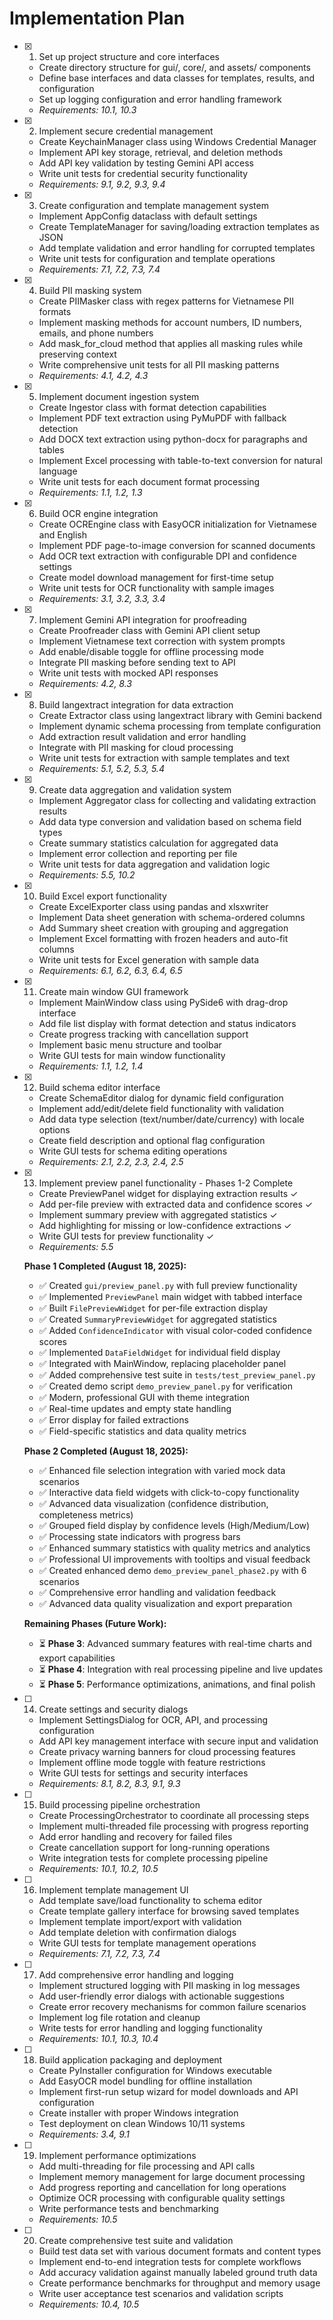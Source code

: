 # Implementation Plan

- [x] 1. Set up project structure and core interfaces
  - Create directory structure for gui/, core/, and assets/ components
  - Define base interfaces and data classes for templates, results, and configuration
  - Set up logging configuration and error handling framework
  - _Requirements: 10.1, 10.3_

- [x] 2. Implement secure credential management
  - Create KeychainManager class using Windows Credential Manager
  - Implement API key storage, retrieval, and deletion methods
  - Add API key validation by testing Gemini API access
  - Write unit tests for credential security functionality
  - _Requirements: 9.1, 9.2, 9.3, 9.4_

- [x] 3. Create configuration and template management system
  - Implement AppConfig dataclass with default settings
  - Create TemplateManager for saving/loading extraction templates as JSON
  - Add template validation and error handling for corrupted templates
  - Write unit tests for configuration and template operations
  - _Requirements: 7.1, 7.2, 7.3, 7.4_

- [x] 4. Build PII masking system
  - Create PIIMasker class with regex patterns for Vietnamese PII formats
  - Implement masking methods for account numbers, ID numbers, emails, and phone numbers
  - Add mask_for_cloud method that applies all masking rules while preserving context
  - Write comprehensive unit tests for all PII masking patterns
  - _Requirements: 4.1, 4.2, 4.3_

- [x] 5. Implement document ingestion system
  - Create Ingestor class with format detection capabilities
  - Implement PDF text extraction using PyMuPDF with fallback detection
  - Add DOCX text extraction using python-docx for paragraphs and tables
  - Implement Excel processing with table-to-text conversion for natural language
  - Write unit tests for each document format processing
  - _Requirements: 1.1, 1.2, 1.3_

- [x] 6. Build OCR engine integration
  - Create OCREngine class with EasyOCR initialization for Vietnamese and English
  - Implement PDF page-to-image conversion for scanned documents
  - Add OCR text extraction with configurable DPI and confidence settings
  - Create model download management for first-time setup
  - Write unit tests for OCR functionality with sample images
  - _Requirements: 3.1, 3.2, 3.3, 3.4_

- [x] 7. Implement Gemini API integration for proofreading
  - Create Proofreader class with Gemini API client setup
  - Implement Vietnamese text correction with system prompts
  - Add enable/disable toggle for offline processing mode
  - Integrate PII masking before sending text to API
  - Write unit tests with mocked API responses
  - _Requirements: 4.2, 8.3_

- [x] 8. Build langextract integration for data extraction
  - Create Extractor class using langextract library with Gemini backend
  - Implement dynamic schema processing from template configuration
  - Add extraction result validation and error handling
  - Integrate with PII masking for cloud processing
  - Write unit tests for extraction with sample templates and text
  - _Requirements: 5.1, 5.2, 5.3, 5.4_

- [x] 9. Create data aggregation and validation system
  - Implement Aggregator class for collecting and validating extraction results
  - Add data type conversion and validation based on schema field types
  - Create summary statistics calculation for aggregated data
  - Implement error collection and reporting per file
  - Write unit tests for data aggregation and validation logic
  - _Requirements: 5.5, 10.2_

- [x] 10. Build Excel export functionality
  - Create ExcelExporter class using pandas and xlsxwriter
  - Implement Data sheet generation with schema-ordered columns
  - Add Summary sheet creation with grouping and aggregation
  - Implement Excel formatting with frozen headers and auto-fit columns
  - Write unit tests for Excel generation with sample data
  - _Requirements: 6.1, 6.2, 6.3, 6.4, 6.5_

- [x] 11. Create main window GUI framework
  - Implement MainWindow class using PySide6 with drag-drop interface
  - Add file list display with format detection and status indicators
  - Create progress tracking with cancellation support
  - Implement basic menu structure and toolbar
  - Write GUI tests for main window functionality
  - _Requirements: 1.1, 1.2, 1.4_

- [x] 12. Build schema editor interface
  - Create SchemaEditor dialog for dynamic field configuration
  - Implement add/edit/delete field functionality with validation
  - Add data type selection (text/number/date/currency) with locale options
  - Create field description and optional flag configuration
  - Write GUI tests for schema editing operations
  - _Requirements: 2.1, 2.2, 2.3, 2.4, 2.5_

- [x] 13. Implement preview panel functionality - Phases 1-2 Complete
  - Create PreviewPanel widget for displaying extraction results ✓
  - Add per-file preview with extracted data and confidence scores ✓
  - Implement summary preview with aggregated statistics ✓
  - Add highlighting for missing or low-confidence extractions ✓
  - Write GUI tests for preview functionality ✓
  - _Requirements: 5.5_
  
  **Phase 1 Completed (August 18, 2025):**
  - ✅ Created `gui/preview_panel.py` with full preview functionality
  - ✅ Implemented `PreviewPanel` main widget with tabbed interface
  - ✅ Built `FilePreviewWidget` for per-file extraction display
  - ✅ Created `SummaryPreviewWidget` for aggregated statistics
  - ✅ Added `ConfidenceIndicator` with visual color-coded confidence scores
  - ✅ Implemented `DataFieldWidget` for individual field display
  - ✅ Integrated with MainWindow, replacing placeholder panel
  - ✅ Added comprehensive test suite in `tests/test_preview_panel.py`
  - ✅ Created demo script `demo_preview_panel.py` for verification
  - ✅ Modern, professional GUI with theme integration
  - ✅ Real-time updates and empty state handling
  - ✅ Error display for failed extractions
  - ✅ Field-specific statistics and data quality metrics

  **Phase 2 Completed (August 18, 2025):**
  - ✅ Enhanced file selection integration with varied mock data scenarios
  - ✅ Interactive data field widgets with click-to-copy functionality
  - ✅ Advanced data visualization (confidence distribution, completeness metrics)
  - ✅ Grouped field display by confidence levels (High/Medium/Low)
  - ✅ Processing state indicators with progress bars
  - ✅ Enhanced summary statistics with quality metrics and analytics
  - ✅ Professional UI improvements with tooltips and visual feedback
  - ✅ Created enhanced demo `demo_preview_panel_phase2.py` with 6 scenarios
  - ✅ Comprehensive error handling and validation feedback
  - ✅ Advanced data quality visualization and export preparation

  **Remaining Phases (Future Work):**
  - ⏳ **Phase 3**: Advanced summary features with real-time charts and export capabilities
  - ⏳ **Phase 4**: Integration with real processing pipeline and live updates
  - ⏳ **Phase 5**: Performance optimizations, animations, and final polish

- [ ] 14. Create settings and security dialogs
  - Implement SettingsDialog for OCR, API, and processing configuration
  - Add API key management interface with secure input and validation
  - Create privacy warning banners for cloud processing features
  - Implement offline mode toggle with feature restrictions
  - Write GUI tests for settings and security interfaces
  - _Requirements: 8.1, 8.2, 8.3, 9.1, 9.3_

- [ ] 15. Build processing pipeline orchestration
  - Create ProcessingOrchestrator to coordinate all processing steps
  - Implement multi-threaded file processing with progress reporting
  - Add error handling and recovery for failed files
  - Create cancellation support for long-running operations
  - Write integration tests for complete processing pipeline
  - _Requirements: 10.1, 10.2, 10.5_

- [ ] 16. Implement template management UI
  - Add template save/load functionality to schema editor
  - Create template gallery interface for browsing saved templates
  - Implement template import/export with validation
  - Add template deletion with confirmation dialogs
  - Write GUI tests for template management operations
  - _Requirements: 7.1, 7.2, 7.3, 7.4_

- [ ] 17. Add comprehensive error handling and logging
  - Implement structured logging with PII masking in log messages
  - Add user-friendly error dialogs with actionable suggestions
  - Create error recovery mechanisms for common failure scenarios
  - Implement log file rotation and cleanup
  - Write tests for error handling and logging functionality
  - _Requirements: 10.1, 10.3, 10.4_

- [ ] 18. Build application packaging and deployment
  - Create PyInstaller configuration for Windows executable
  - Add EasyOCR model bundling for offline installation
  - Implement first-run setup wizard for model downloads and API configuration
  - Create installer with proper Windows integration
  - Test deployment on clean Windows 10/11 systems
  - _Requirements: 3.4, 9.1_

- [ ] 19. Implement performance optimizations
  - Add multi-threading for file processing and API calls
  - Implement memory management for large document processing
  - Add progress reporting and cancellation for long operations
  - Optimize OCR processing with configurable quality settings
  - Write performance tests and benchmarking
  - _Requirements: 10.5_

- [ ] 20. Create comprehensive test suite and validation
  - Build test data set with various document formats and content types
  - Implement end-to-end integration tests for complete workflows
  - Add accuracy validation against manually labeled ground truth data
  - Create performance benchmarks for throughput and memory usage
  - Write user acceptance test scenarios and validation scripts
  - _Requirements: 10.4, 10.5_